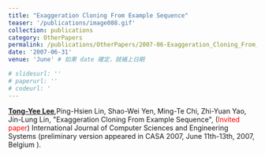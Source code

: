 ```yaml
---
title: "Exaggeration Cloning From Example Sequence"
teaser: '/publications/image088.gif'
collection: publications
category: OtherPapers
permalink: /publications/OtherPapers/2007-06-Exaggeration_Cloning_From_Example_Sequence
date: '2007-06-31'
venue: 'June' # 如果 date 確定，就補上日期

# slidesurl: ''
# paperurl: ''
# codeurl: '
---
```

	
<strong><u>Tong-Yee Lee</u></strong>,Ping-Hsien Lin, Shao-Wei Yen, Ming-Te Chi, Zhi-Yuan Yao, Jin-Lung Lin, "Exaggeration Cloning From Example Sequence", (<span style="color:red">Invited paper</span>) International Journal of Computer Sciences and Engineering Systems (preliminary version appeared in CASA 2007, June 11th-13th, 2007, Belgium ).